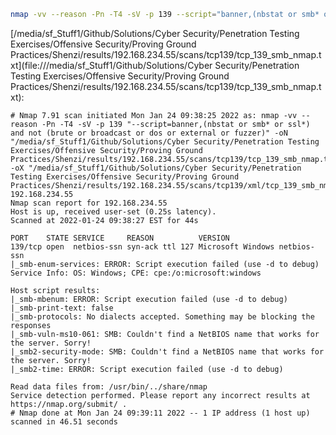 ```bash
nmap -vv --reason -Pn -T4 -sV -p 139 --script="banner,(nbstat or smb* or ssl*) and not (brute or broadcast or dos or external or fuzzer)" -oN "/media/sf_Stuff1/Github/Solutions/Cyber Security/Penetration Testing Exercises/Offensive Security/Proving Ground Practices/Shenzi/results/192.168.234.55/scans/tcp139/tcp_139_smb_nmap.txt" -oX "/media/sf_Stuff1/Github/Solutions/Cyber Security/Penetration Testing Exercises/Offensive Security/Proving Ground Practices/Shenzi/results/192.168.234.55/scans/tcp139/xml/tcp_139_smb_nmap.xml" 192.168.234.55
```

[/media/sf_Stuff1/Github/Solutions/Cyber Security/Penetration Testing Exercises/Offensive Security/Proving Ground Practices/Shenzi/results/192.168.234.55/scans/tcp139/tcp_139_smb_nmap.txt](file:///media/sf_Stuff1/Github/Solutions/Cyber Security/Penetration Testing Exercises/Offensive Security/Proving Ground Practices/Shenzi/results/192.168.234.55/scans/tcp139/tcp_139_smb_nmap.txt):

```
# Nmap 7.91 scan initiated Mon Jan 24 09:38:25 2022 as: nmap -vv --reason -Pn -T4 -sV -p 139 "--script=banner,(nbstat or smb* or ssl*) and not (brute or broadcast or dos or external or fuzzer)" -oN "/media/sf_Stuff1/Github/Solutions/Cyber Security/Penetration Testing Exercises/Offensive Security/Proving Ground Practices/Shenzi/results/192.168.234.55/scans/tcp139/tcp_139_smb_nmap.txt" -oX "/media/sf_Stuff1/Github/Solutions/Cyber Security/Penetration Testing Exercises/Offensive Security/Proving Ground Practices/Shenzi/results/192.168.234.55/scans/tcp139/xml/tcp_139_smb_nmap.xml" 192.168.234.55
Nmap scan report for 192.168.234.55
Host is up, received user-set (0.25s latency).
Scanned at 2022-01-24 09:38:27 EST for 44s

PORT    STATE SERVICE     REASON          VERSION
139/tcp open  netbios-ssn syn-ack ttl 127 Microsoft Windows netbios-ssn
|_smb-enum-services: ERROR: Script execution failed (use -d to debug)
Service Info: OS: Windows; CPE: cpe:/o:microsoft:windows

Host script results:
|_smb-mbenum: ERROR: Script execution failed (use -d to debug)
|_smb-print-text: false
|_smb-protocols: No dialects accepted. Something may be blocking the responses
|_smb-vuln-ms10-061: SMB: Couldn't find a NetBIOS name that works for the server. Sorry!
|_smb2-security-mode: SMB: Couldn't find a NetBIOS name that works for the server. Sorry!
|_smb2-time: ERROR: Script execution failed (use -d to debug)

Read data files from: /usr/bin/../share/nmap
Service detection performed. Please report any incorrect results at https://nmap.org/submit/ .
# Nmap done at Mon Jan 24 09:39:11 2022 -- 1 IP address (1 host up) scanned in 46.51 seconds

```
